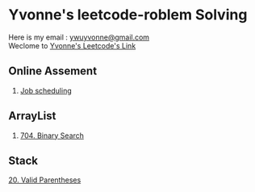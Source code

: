 # Yvonne's leetcode-roblem Solving
Here is my email : <ywuyvonne@gmail.com>\
Weclome to [Yvonne's Leetcode's Link](leetcode-cn.com/u/yvonnewu/)
## Online Assement 
1. [Job scheduling](https://github.com/Luchanaaaaa/LeetCode/issues/2)
## ArrayList
1. [704. Binary Search](https://leetcode.com/problems/binary-search/)

## Stack
[20. Valid Parentheses]([./Stack/stackQuestion.md](https://github.com/Luchanaaaaa/LeetCode/issues/1))


